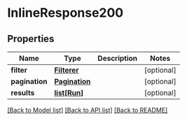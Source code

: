 # InlineResponse200

## Properties
Name | Type | Description | Notes
------------ | ------------- | ------------- | -------------
**filter** | [**Filterer**](Filterer.md) |  | [optional] 
**pagination** | [**Pagination**](Pagination.md) |  | [optional] 
**results** | [**list[Run]**](Run.md) |  | [optional] 

[[Back to Model list]](../README.md#documentation-for-models) [[Back to API list]](../README.md#documentation-for-api-endpoints) [[Back to README]](../README.md)

